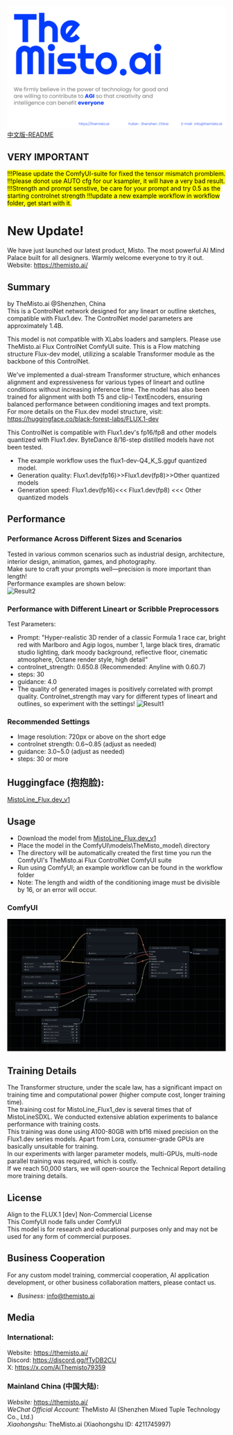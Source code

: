 ![Intro Image](assets/open_source.png)
[中文版-README](README_CN.md)
## VERY IMPORTANT
<mark>!!!Please update the ComfyUI-suite for fixed the tensor mismatch promblem.  
!!!please donot use AUTO cfg for our ksampler, it will have a very bad result.   
!!!Strength and prompt senstive, be care for your prompt and try 0.5 as the starting controlnet strength
!!!update a new example workflow in workflow folder, get start with it.<mark> 

# New Update!
We have just launched our latest product, Misto.
The most powerful AI Mind Palace built for all designers.
Warmly welcome everyone to try it out.
Website: https://themisto.ai/  

## Summary
by TheMisto.ai @Shenzhen, China  
This is a ControlNet network designed for any lineart or outline sketches, compatible with Flux1.dev. The ControlNet model parameters are approximately 1.4B.  

This model is not compatible with XLabs loaders and samplers. Please use TheMisto.ai Flux ControlNet ComfyUI suite.
This is a Flow matching structure Flux-dev model, utilizing a scalable Transformer module as the backbone of this ControlNet.  

We've implemented a dual-stream Transformer structure, which enhances alignment and expressiveness for various types of lineart and outline conditions without increasing inference time. The model has also been trained for alignment with both T5 and clip-l TextEncoders, ensuring balanced performance between conditioning images and text prompts.   
For more details on the Flux.dev model structure, visit: https://huggingface.co/black-forest-labs/FLUX.1-dev  

This ControlNet is compatible with Flux1.dev's fp16/fp8 and other models quantized with Flux1.dev. ByteDance 8/16-step distilled models have not been tested.  
- The example workflow uses the flux1-dev-Q4_K_S.gguf quantized model.  
- Generation quality: Flux1.dev(fp16)>>Flux1.dev(fp8)>>Other quantized models
- Generation speed: Flux1.dev(fp16)<<< Flux1.dev(fp8) <<< Other quantized models

## Performance
### Performance Across Different Sizes and Scenarios
Tested in various common scenarios such as industrial design, architecture, interior design, animation, games, and photography.  
Make sure to craft your prompts well—precision is more important than length!  
Performance examples are shown below:  
![Result2](assets/result2.jpg)  

### Performance with Different Lineart or Scribble Preprocessors
Test Parameters:  
- Prompt: "Hyper-realistic 3D render of a classic Formula 1 race car, bright red with Marlboro and Agip logos, number 1, large black tires, dramatic studio lighting, dark moody background, reflective floor, cinematic atmosphere, Octane render style, high detail"
- controlnet_strength: 0.650.8 (Recommended: Anyline with 0.60.7)
- steps: 30
- guidance: 4.0
- The quality of generated images is positively correlated with prompt quality. Controlnet_strength may vary for different types of lineart and outlines, so experiment with the settings!
![Result1](assets/result1.jpg) 

### Recommended Settings
- Image resolution: 720px or above on the short edge
- controlnet strength: 0.6~0.85 (adjust as needed)
- guidance: 3.0~5.0 (adjust as needed)
- steps: 30 or more

## Huggingface (抱抱脸):
[MistoLine_Flux.dev_v1](https://huggingface.co/TheMistoAI/MistoLine_Flux.dev)

## Usage
- Download the model from [MistoLine_Flux.dev_v1](https://huggingface.co/TheMistoAI/MistoLine_Flux.dev)
- Place the model in the ComfyUI\models\TheMisto_model\ directory
- The directory will be automatically created the first time you run the ComfyUI's TheMisto.ai Flux ControlNet ComfyUI suite
- Run using ComfyUI; an example workflow can be found in the workflow folder
- Note: The length and width of the conditioning image must be divisible by 16, or an error will occur.
### ComfyUI
![ComfyUI-workflow](assets/comfyui.png) 

## Training Details
The Transformer structure, under the scale law, has a significant impact on training time and computational power (higher compute cost, longer training time).   
The training cost for MistoLine_Flux1_dev is several times that of MistoLineSDXL.
We conducted extensive ablation experiments to balance performance with training costs.  
This training was done using A100-80GB with bf16 mixed precision on the Flux1.dev series models. Apart from Lora, consumer-grade GPUs are basically unsuitable for training.  
In our experiments with larger parameter models, multi-GPUs, multi-node parallel training was required, which is costly.  
If we reach 50,000 stars, we will open-source the Technical Report detailing more training details.

## License
Align to the FLUX.1 [dev] Non-Commercial License  
This ComfyUI node falls under ComfyUI  
This model is for research and educational purposes only and may not be used for any form of commercial purposes.  

## Business Cooperation
For any custom model training, commercial cooperation, AI application development, or other business collaboration matters, please contact us.  

- *Business:* info@themisto.ai

## Media
### International:
Website: https://themisto.ai/  
Discord: https://discord.gg/fTyDB2CU  
X: https://x.com/AiThemisto79359  

### Mainland China (中国大陆):
*Website:* https://themisto.ai/  
*WeChat Official Account:* TheMisto AI (Shenzhen Mixed Tuple Technology Co., Ltd.)  
*Xiaohongshu:* TheMisto.ai (Xiaohongshu ID: 4211745997)  
